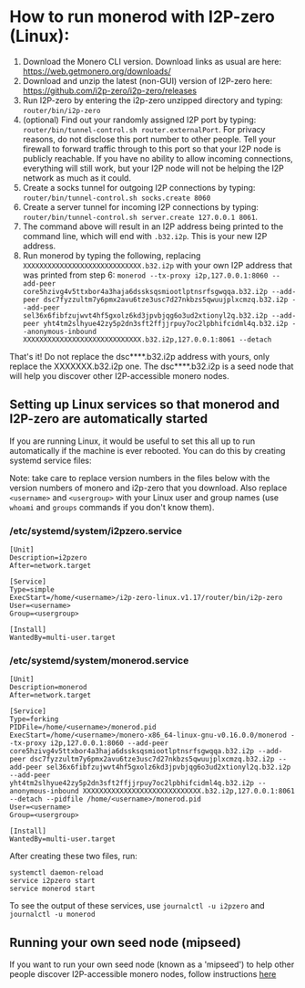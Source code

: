 # How to run monerod with I2P-zero (Linux):
1. Download the Monero CLI version. Download links as usual are here: https://web.getmonero.org/downloads/
2. Download and unzip the latest (non-GUI) version of I2P-zero here: https://github.com/i2p-zero/i2p-zero/releases
3. Run I2P-zero by entering the i2p-zero unzipped directory and  typing: `router/bin/i2p-zero`
4. (optional) Find out your randomly assigned I2P port by typing: `router/bin/tunnel-control.sh router.externalPort`. For privacy reasons, do not disclose this port number to other people. Tell your firewall to forward traffic through to this port so that your I2P node is publicly reachable. If you have no ability to allow incoming connections, everything will still work, but your I2P node will not be helping the I2P network as much as it could.
5. Create a socks tunnel for outgoing I2P connections by typing: `router/bin/tunnel-control.sh socks.create 8060`
6. Create a server tunnel for incoming I2P connections by typing: `router/bin/tunnel-control.sh server.create 127.0.0.1 8061`.
7. The command above will result in an I2P address being printed to the command line, which will end with `.b32.i2p`. This is your new I2P address.
8. Run monerod by typing the following, replacing `XXXXXXXXXXXXXXXXXXXXXXXXXXXXX.b32.i2p` with your own I2P address that was printed from step 6: `monerod --tx-proxy i2p,127.0.0.1:8060 --add-peer core5hzivg4v5ttxbor4a3haja6dssksqsmiootlptnsrfsgwqqa.b32.i2p --add-peer dsc7fyzzultm7y6pmx2avu6tze3usc7d27nkbzs5qwuujplxcmzq.b32.i2p --add-peer sel36x6fibfzujwvt4hf5gxolz6kd3jpvbjqg6o3ud2xtionyl2q.b32.i2p --add-peer yht4tm2slhyue42zy5p2dn3sft2ffjjrpuy7oc2lpbhifcidml4q.b32.i2p --anonymous-inbound XXXXXXXXXXXXXXXXXXXXXXXXXXXXX.b32.i2p,127.0.0.1:8061 --detach`

That's it! Do not replace the dsc****.b32.i2p address with yours, only replace the XXXXXXX.b32.i2p one. The dsc****.b32.i2p is a seed node that will help you discover other I2P-accessible monero nodes.

## Setting up Linux services so that monerod and I2P-zero are automatically started

If you are running Linux, it would be useful to set this all up to run automatically if the machine is ever rebooted. You can do this by creating systemd service files:

Note: take care to replace version numbers in the files below with the version numbers of monero and i2p-zero that you download. Also replace `<username>` and `<usergroup>` with your Linux user and group names (use `whoami` and `groups` commands if you don't know them).

### /etc/systemd/system/i2pzero.service
````                                                
[Unit]
Description=i2pzero
After=network.target

[Service]
Type=simple
ExecStart=/home/<username>/i2p-zero-linux.v1.17/router/bin/i2p-zero
User=<username>
Group=<usergroup>

[Install]
WantedBy=multi-user.target
````

### /etc/systemd/system/monerod.service
````
[Unit]
Description=monerod
After=network.target

[Service]
Type=forking
PIDFile=/home/<username>/monerod.pid
ExecStart=/home/<username>/monero-x86_64-linux-gnu-v0.16.0.0/monerod --tx-proxy i2p,127.0.0.1:8060 --add-peer core5hzivg4v5ttxbor4a3haja6dssksqsmiootlptnsrfsgwqqa.b32.i2p --add-peer dsc7fyzzultm7y6pmx2avu6tze3usc7d27nkbzs5qwuujplxcmzq.b32.i2p --add-peer sel36x6fibfzujwvt4hf5gxolz6kd3jpvbjqg6o3ud2xtionyl2q.b32.i2p --add-peer yht4tm2slhyue42zy5p2dn3sft2ffjjrpuy7oc2lpbhifcidml4q.b32.i2p --anonymous-inbound XXXXXXXXXXXXXXXXXXXXXXXXXXXXX.b32.i2p,127.0.0.1:8061 --detach --pidfile /home/<username>/monerod.pid
User=<username>
Group=<usergroup>

[Install]
WantedBy=multi-user.target
````

After creating these two files, run:
````
systemctl daemon-reload
service i2pzero start
service monerod start
````

To see the output of these services, use `journalctl -u i2pzero` and `journalctl -u monerod`

## Running your own seed node (mipseed)

If you want to run your own seed node (known as a 'mipseed') to help other people discover I2P-accessible monero nodes, follow instructions [here](mipseed.md)